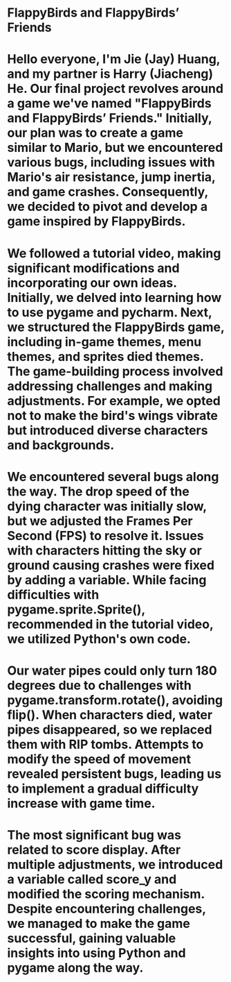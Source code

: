 # FlappyBirds and FlappyBirds’ Friends
# Hello everyone, I'm Jie (Jay) Huang, and my partner is Harry (Jiacheng) He. Our final project revolves around a game we've named "FlappyBirds and FlappyBirds’ Friends." Initially, our plan was to create a game similar to Mario, but we encountered various bugs, including issues with Mario's air resistance, jump inertia, and game crashes. Consequently, we decided to pivot and develop a game inspired by FlappyBirds.
# We followed a tutorial video, making significant modifications and incorporating our own ideas. Initially, we delved into learning how to use pygame and pycharm. Next, we structured the FlappyBirds game, including in-game themes, menu themes, and sprites died themes. The game-building process involved addressing challenges and making adjustments. For example, we opted not to make the bird's wings vibrate but introduced diverse characters and backgrounds.
# We encountered several bugs along the way. The drop speed of the dying character was initially slow, but we adjusted the Frames Per Second (FPS) to resolve it. Issues with characters hitting the sky or ground causing crashes were fixed by adding a variable. While facing difficulties with pygame.sprite.Sprite(), recommended in the tutorial video, we utilized Python's own code.
# Our water pipes could only turn 180 degrees due to challenges with pygame.transform.rotate(), avoiding flip(). When characters died, water pipes disappeared, so we replaced them with RIP tombs. Attempts to modify the speed of movement revealed persistent bugs, leading us to implement a gradual difficulty increase with game time.
# The most significant bug was related to score display. After multiple adjustments, we introduced a variable called score_y and modified the scoring mechanism. Despite encountering challenges, we managed to make the game successful, gaining valuable insights into using Python and pygame along the way.
